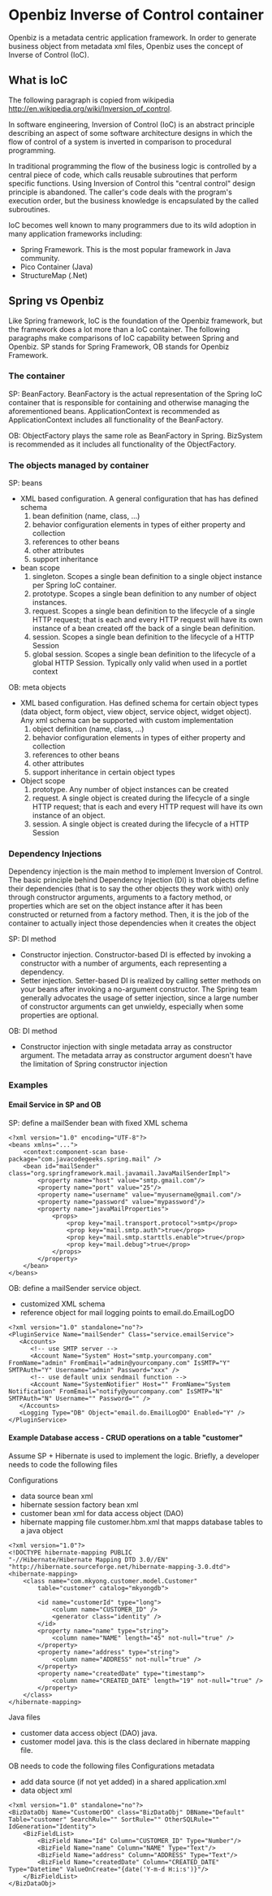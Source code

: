 # Openbiz Inverse of Control container #

Openbiz is a metadata centric application framework. In order to generate business object from metadata xml files, Openbiz uses the concept of Inverse of Control (IoC).

## What is IoC ##
The following paragraph is copied from wikipedia http://en.wikipedia.org/wiki/Inversion_of_control.

In software engineering, Inversion of Control (IoC) is an abstract principle describing an aspect of some software architecture designs in which the flow of control of a system is inverted in comparison to procedural programming.

In traditional programming the flow of the business logic is controlled by a central piece of code, which calls reusable subroutines that perform specific functions. Using Inversion of Control this "central control" design principle is abandoned. The caller's code deals with the program's execution order, but the business knowledge is encapsulated by the called subroutines.

IoC becomes well known to many programmers due to its wild adoption in many application frameworks including:
  * Spring Framework. This is the most popular framework in Java community.
  * Pico Container (Java)
  * StructureMap (.Net)

## Spring vs Openbiz ##
Like Spring framework, IoC is the foundation of the Openbiz framework, but the framework does a lot more than a IoC container. The following paragraphs make comparisons of IoC capability between Spring and Openbiz. SP stands for Spring Framework, OB stands for Openbiz Framework.

### The container ###
SP: BeanFactory. BeanFactory is the actual representation of the Spring IoC container that is responsible for containing and otherwise managing the aforementioned beans. ApplicationContext is recommended as ApplicationContext includes all functionality of the BeanFactory.

OB: ObjectFactory plays the same role as BeanFactory in Spring. BizSystem is recommended as it includes all functionality of the ObjectFactory.


### The objects managed by container ###
SP: beans
  * XML based configuration. A general configuration that has has defined schema
    1. bean definition (name, class, ...)
    1. behavior configuration elements in types of either property and collection
    1. references to other beans
    1. other attributes
    1. support inheritance
  * bean scope
    1. singleton. Scopes a single bean definition to a single object instance per Spring IoC container.
    1. prototype. Scopes a single bean definition to any number of object instances.
    1. request. Scopes a single bean definition to the lifecycle of a single HTTP request; that is each and every HTTP request will have its own instance of a bean created off the back of a single bean definition.
    1. session. Scopes a single bean definition to the lifecycle of a HTTP Session
    1. global session. Scopes a single bean definition to the lifecycle of a global HTTP Session. Typically only valid when used in a portlet context

OB: meta objects
  * XML based configuration. Has defined schema for certain object types (data object, form object, view object, service object, widget object). Any xml schema can be supported with custom implementation
    1. object definition (name, class, ...)
    1. behavior configuration elements in types of either property and collection
    1. references to other beans
    1. other attributes
    1. support inheritance in certain object types
  * Object scope
    1. prototype. Any number of object instances can be created
    1. request. A single object is created during the lifecycle of a single HTTP request; that is each and every HTTP request will have its own instance of an object.
    1. session. A single object is created during the lifecycle of a HTTP Session

### Dependency Injections ###

Dependency injection is the main method to implement Inversion of Control. The basic principle behind Dependency Injection (DI) is that objects define their dependencies (that is to say the other objects they work with) only through constructor arguments, arguments to a factory method, or properties which are set on the object instance after it has been constructed or returned from a factory method. Then, it is the job of the container to actually inject those dependencies when it creates the object

SP: DI method
  * Constructor injection. Constructor-based DI is effected by invoking a constructor with a number of arguments, each representing a dependency.
  * Setter injection. Setter-based DI is realized by calling setter methods on your beans after invoking a no-argument constructor. The Spring team generally advocates the usage of setter injection, since a large number of constructor arguments can get unwieldy, especially when some properties are optional.

OB: DI method
  * Constructor injection with single metadata array as constructor argument. The metadata array as constructor argument doesn't have the limitation of Spring constructor injection

### Examples ###

#### Email Service in SP and OB ####

SP: define a mailSender bean with fixed XML schema
```
<?xml version="1.0" encoding="UTF-8"?>
<beans xmlns="...">
    <context:component-scan base-package="com.javacodegeeks.spring.mail" />    
    <bean id="mailSender" class="org.springframework.mail.javamail.JavaMailSenderImpl">
        <property name="host" value="smtp.gmail.com"/>
        <property name="port" value="25"/>
        <property name="username" value="myusername@gmail.com"/>
        <property name="password" value="mypassword"/>
        <property name="javaMailProperties">
            <props>
                <prop key="mail.transport.protocol">smtp</prop>
                <prop key="mail.smtp.auth">true</prop>
                <prop key="mail.smtp.starttls.enable">true</prop>
                <prop key="mail.debug">true</prop>
            </props>
        </property>
    </bean>
</beans>
```

OB: define a mailSender service object.
  * customized XML schema
  * reference object for mail logging points to email.do.EmailLogDO
```
<?xml version="1.0" standalone="no"?>
<PluginService Name="mailSender" Class="service.emailService">
   <Accounts>  
      <!-- use SMTP server -->
      <Account Name="System" Host="smtp.yourcompany.com" FromName="admin" FromEmail="admin@yourcompany.com" IsSMTP="Y" SMTPAuth="Y" Username="admin" Password="xxx" />
      <!-- use default unix sendmail function -->
      <Account Name="SystemNotifier" Host="" FromName="System Notification" FromEmail="notify@yourcompany.com" IsSMTP="N" SMTPAuth="N" Username="" Password="" />
   </Accounts>  
   <Logging Type="DB" Object="email.do.EmailLogDO" Enabled="Y" />
</PluginService>
```

#### Example Database access - CRUD operations on a table "customer" ####

Assume SP + Hibernate is used to implement the logic. Briefly, a developer needs to code the following files

Configurations
  * data source bean xml
  * hibernate session factory bean xml
  * customer bean xml for data access object (DAO)
  * hibernate mapping file customer.hbm.xml that mapps database tables to a java object
```
<?xml version="1.0"?>
<!DOCTYPE hibernate-mapping PUBLIC 
"-//Hibernate/Hibernate Mapping DTD 3.0//EN"
"http://hibernate.sourceforge.net/hibernate-mapping-3.0.dtd">
<hibernate-mapping>
    <class name="com.mkyong.customer.model.Customer" 
        table="customer" catalog="mkyongdb">
 
        <id name="customerId" type="long">
            <column name="CUSTOMER_ID" />
            <generator class="identity" />
        </id>
        <property name="name" type="string">
            <column name="NAME" length="45" not-null="true" />
        </property>
        <property name="address" type="string">
            <column name="ADDRESS" not-null="true" />
        </property>
        <property name="createdDate" type="timestamp">
            <column name="CREATED_DATE" length="19" not-null="true" />
        </property>
    </class>
</hibernate-mapping>
```

Java files
  * customer data access object (DAO) java.
  * customer model java. this is the class declared in hibernate mapping file.

OB needs to code the following files
Configurations metadata
  * add data source (if not yet added) in a shared application.xml
  * data object xml
```
<?xml version="1.0" standalone="no"?>
<BizDataObj Name="CustomerDO" class="BizDataObj" DBName="Default" Table="customer" SearchRule="" SortRule="" OtherSQLRule="" IdGeneration="Identity">
    <BizFieldList>
        <BizField Name="Id" Column="CUSTOMER_ID" Type="Number"/>
        <BizField Name="name" Column="NAME" Type="Text"/>
        <BizField Name="address" Column="ADDRESS" Type="Text"/>
        <BizField Name="createdDate" Column="CREATED_DATE" Type="Datetime" ValueOnCreate="{date('Y-m-d H:i:s')}"/>
    </BizFieldList>
</BizDataObj>
```